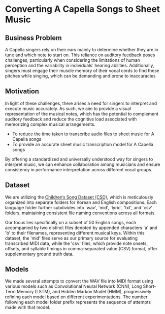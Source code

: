 #  Converting A Capella Songs to Sheet Music

## Business Problem
A Capella singers rely on their ears mainly to determine whether they are in tune and which note to start on. This reliance on auditory feedback poses challenges, particularly when considering the limitations of human perception and the variability in individuals' hearing abilities. Additionally, singers must engage their muscle memory of their vocal cords to find these pitches while singing, which can be demanding and prone to inaccuracies 

## Motivation
In light of these challenges, there arises a need for singers to interpret and execute music accurately. As such, we aim to provide a visual representation of the musical notes, which has the potential to complement auditory feedback and reduce the cognitive load associated with memorizing complex musical arrangements. 

- To reduce the time taken to transcribe audio files to sheet music for A Capella songs
- To provide an accurate sheet music transcription model for A Capella songs

By offering a standardized and universally understood way for singers to interpret music, we can enhance collaboration among musicians and ensure consistency in performance interpretation across different vocal groups. 

## Dataset 
We are utilizing the [Children’s Song Dataset (CSD)](https://doi.org/10.5281/zenodo.4916302), which is meticulously organized into separate folders for Korean and English compositions. Each language folder further subdivides into 'wav', 'mid', 'lyric', 'txt', and 'csv' folders, maintaining consistent file naming conventions across all formats. 

Our focus lies specifically on a subset of 50 English songs, each accompanied by two distinct files denoted by appended characters 'a' and 'b' to their filenames, representing different musical keys. Within this dataset, the 'mid' files serve as our primary source for evaluating transcribed MIDI data, while the 'csv' files, which provide note onsets, offsets, and syllable timings in comma-separated value (CSV) format, offer supplementary ground truth data.

## Models
We made several attempts to convert the WAV file into MIDI format using various models such as Convolutional Neural Network (CNN), Long Short-Term Memory (LSTM), and Hidden Markov Model (HMM), progressively refining each model based on different experimentations. The number following each model folder prefix represents the sequence of attempts made with that model.
